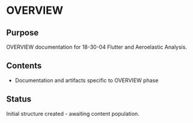 # OVERVIEW

## Purpose
OVERVIEW documentation for 18-30-04 Flutter and Aeroelastic Analysis.

## Contents
- Documentation and artifacts specific to OVERVIEW phase

## Status
Initial structure created - awaiting content population.
